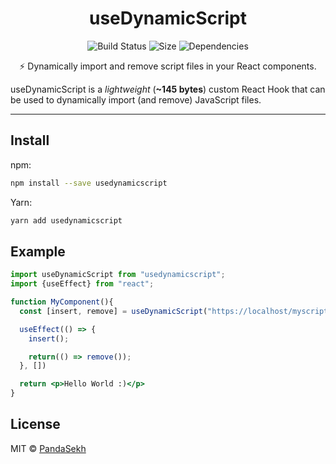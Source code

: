 <h1 align="center">
  useDynamicScript
</h1>
<p align="center">
  <img src="https://github.com/PandaSekh/React-useDynamicScript/actions/workflows/test.yml/badge.svg" alt="Build Status">
  <!-- <a href="https://www.npmjs.org/package/lepre"><img src="https://img.shields.io/npm/v/lepre.svg" alt="npm"></a> -->
  <img src="https://img.badgesize.io/https:/unpkg.com/usedynamicscript@latest/dist/index.js?compression=brotli&label=size" alt="Size">
  <!-- <img src="https://codecov.io/gh/PandaSekh/usedynamicscript/branch/master/graph/badge.svg?token=16CDE37WS5" alt="Code Coverage"> -->
  <img alt="Dependencies" src="https://img.shields.io/badge/dependencies-none-brightgreene">
</p>
<p align="center">⚡ Dynamically import and remove script files in your React components.</p>

useDynamicScript is a *lightweight* (**~145 bytes**) custom React Hook that can be used to dynamically import (and remove) JavaScript files.

* * *

## Install

npm: 
```bash
npm install --save usedynamicscript
```

Yarn:
```bash
yarn add usedynamicscript
```

## Example
```jsx
import useDynamicScript from "usedynamicscript";
import {useEffect} from "react";

function MyComponent(){
  const [insert, remove] = useDynamicScript("https://localhost/myscript.js", "scriptId");

  useEffect(() => {
    insert();

    return(() => remove());
  }, [])

  return <p>Hello World :)</p>
}
```

## License

MIT © [PandaSekh](https://github.com/PandaSekh)

